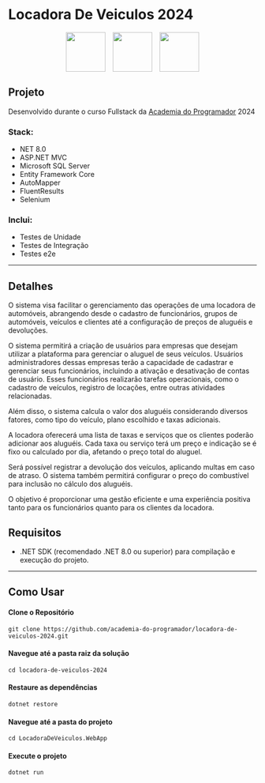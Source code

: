 # Locadora De Veiculos 2024

<div style="display: flex; justify-content: center; align-items: center; gap: 15px;">
	<img width="80" src="https://user-images.githubusercontent.com/25181517/121405754-b4f48f80-c95d-11eb-8893-fc325bde617f.png">
	<img width="80" src="https://learn.microsoft.com/pt-br/ef/core/what-is-new/ef-core-8.0/ef8.png">
	<img width="80" src="https://user-images.githubusercontent.com/25181517/184103699-d1b83c07-2d83-4d99-9a1e-83bd89e08117.png">

</div>


## Projeto
Desenvolvido durante o curso Fullstack da [Academia do Programador](https://www.academiadoprogramador.net) 2024

### Stack:
- NET 8.0
- ASP.NET MVC
- Microsoft SQL Server
- Entity Framework Core
- AutoMapper
- FluentResults
- Selenium

### Inclui:
- Testes de Unidade
- Testes de Integração
- Testes e2e
---

## Detalhes

O sistema visa facilitar o gerenciamento das operações de uma locadora de automóveis, abrangendo desde o cadastro de funcionários, grupos de automóveis, veículos e clientes até a configuração de preços de aluguéis e devoluções.

O sistema permitirá a criação de usuários para empresas que desejam utilizar a plataforma para gerenciar o aluguel de seus veículos. Usuários administradores dessas empresas terão a capacidade de cadastrar e gerenciar seus funcionários, incluindo a ativação e desativação de contas de usuário. Esses funcionários realizarão tarefas operacionais, como o cadastro de veículos, registro de locações, entre outras atividades relacionadas.

Além disso, o sistema calcula o valor dos aluguéis considerando diversos fatores, como tipo do veículo, plano escolhido e taxas adicionais.

A locadora oferecerá uma lista de taxas e serviços que os clientes poderão adicionar aos aluguéis. Cada taxa ou serviço terá um preço e indicação se é fixo ou calculado por dia, afetando o preço total do aluguel.

Será possível registrar a devolução dos veículos, aplicando multas em caso de atraso. O sistema também permitirá configurar o preço do combustível para inclusão no cálculo dos aluguéis.

O objetivo é proporcionar uma gestão eficiente e uma experiência positiva tanto para os funcionários quanto para os clientes da locadora.

## Requisitos

- .NET SDK (recomendado .NET 8.0 ou superior) para compilação e execução do projeto.
---
## Como Usar

#### Clone o Repositório
```
git clone https://github.com/academia-do-programador/locadora-de-veiculos-2024.git
```

#### Navegue até a pasta raiz da solução
```
cd locadora-de-veiculos-2024
```

#### Restaure as dependências
```
dotnet restore
```

#### Navegue até a pasta do projeto
```
cd LocadoraDeVeiculos.WebApp
```

#### Execute o projeto
```
dotnet run
```
